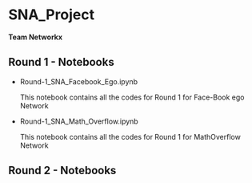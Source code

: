 # SNA_Project

**Team Networkx**

## Round 1 - Notebooks

- Round-1_SNA_Facebook_Ego.ipynb

  This notebook contains all the codes for Round 1 for Face-Book ego Network

- Round-1_SNA_Math_Overflow.ipynb

  This notebook contains all the codes for Round 1 for MathOverflow Network

## Round 2 - Notebooks
